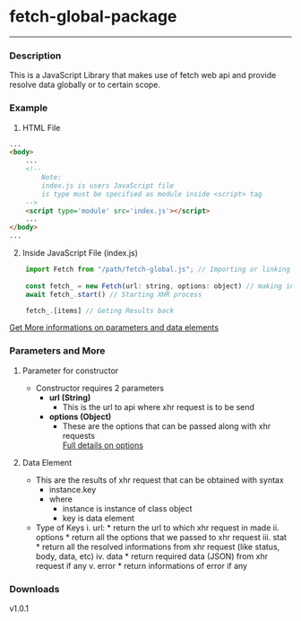# fetch-global-package
___________________________________________
### Description
This is a JavaScript Library that makes use of fetch web api and provide resolve data globally or to certain scope.

### Example
1. HTML File
````html
...
<body>
    ...
    <!--
        Note:
        index.js is users JavaScript file
        is type must be specified as module inside <script> tag
    -->
    <script type='module' src='index.js'></script>
    ...
</body>
...
````
2. Inside JavaScript File (index.js)
````javascript
    import Fetch from "/path/fetch-global.js"; // Importing or linking library with javascript file
    
    const fetch_ = new Fetch(url: string, options: object) // making instance of Fetch class
    await fetch_.start() // Starting XHR process

    fetch_.[items] // Geting Results back
````
[Get More informations on parameters and data elements](#parameters-and-more)

### Parameters and More
1. Parameter for constructor
    * Constructor requires 2 parameters
        * __url (String)__
            * This is the url to api where xhr request is to be send
        * __options (Object)__
            * These are the options that can be passed along with xhr requests  
    [Full details on options](https://developer.mozilla.org/en-US/docs/Web/API/fetch)

2. Data Element  
    * This are the results of xhr request that can be obtained with syntax
        * instance.key
        * where
            * instance is instance of class object
            * key is data element
    * Type of Keys
        i. url:
            * return the url to which xhr request in made
        ii. options
            * return all the options that we passed to xhr request
        iii. stat
            * return all the resolved informations from xhr request (like status, body, data, etc)
        iv. data
            * return required data (JSON) from xhr request if any
        v. error
            * return informations of error if any
### Downloads
v1.0.1